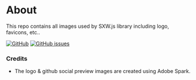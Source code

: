 # About
This repo contains all images used by SXW.js library including logo, favicons, etc..

[![GitHub](https://img.shields.io/github/license/sxwjs/sxwjs-images.svg?logo=github&style=flat-square)](https://github.com/sxwjs/sxwjs-images/blob/master/LICENSE)
[![GitHub issues](https://img.shields.io/github/issues-raw/sxwjs/sxwjs-images.svg?logo=github&style=flat-square)](https://github.com/sxwjs/sxwjs-images/issues)

### Credits
 - The logo & github social preview images are created using Adobe Spark.

